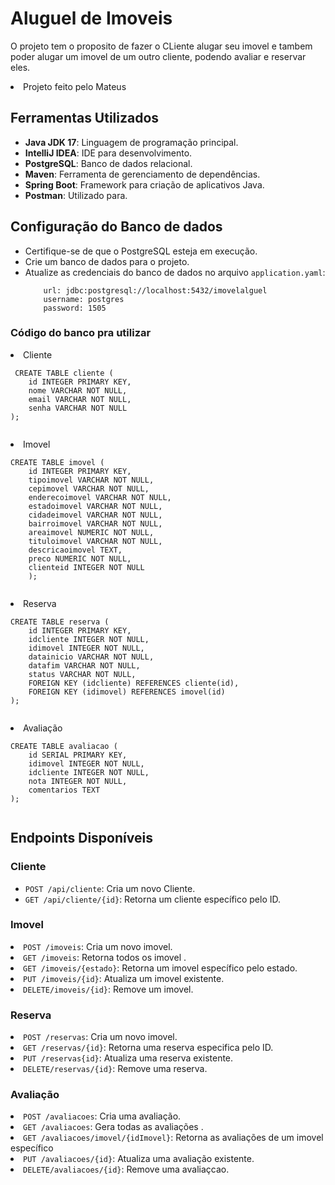 <h1>Aluguel de Imoveis</h1>
    <p>O projeto tem o proposito de fazer o CLiente alugar seu imovel e tambem poder alugar um imovel de um outro cliente, podendo avaliar e reservar eles.</p>
    <li>Projeto feito pelo Mateus</li>
     <h2>Ferramentas Utilizados</h2>
    <ul>
        <li><strong>Java JDK 17</strong>: Linguagem de programação principal.</li>
        <li><strong>IntelliJ IDEA</strong>: IDE para desenvolvimento.</li>
        <li><strong>PostgreSQL</strong>: Banco de dados relacional.</li>
        <li><strong>Maven</strong>: Ferramenta de gerenciamento de dependências.</li>
        <li><strong>Spring Boot</strong>: Framework para criação de aplicativos Java.</li>
        <li><strong>Postman</strong>: Utilizado para.</li>
    </ul>
    <h2>Configuração do Banco de dados</h2>
    <ul>
                <li>Certifique-se de que o PostgreSQL esteja em execução.</li>
                <li>Crie um banco de dados para o projeto.</li>
                <li>Atualize as credenciais do banco de dados no arquivo <code>application.yaml</code>:
                    <pre><code>    url: jdbc:postgresql://localhost:5432/imovelalguel
    username: postgres
    password: 1505</code></pre>
                </li>
            </ul>
        </li>
  <h3><strong>Código do banco pra utilizar</strong></h3>
<li>Cliente</li>
    <pre><code> CREATE TABLE cliente (
    id INTEGER PRIMARY KEY,
    nome VARCHAR NOT NULL,
    email VARCHAR NOT NULL,
    senha VARCHAR NOT NULL
);
    </code></pre>
    <li>Imovel</li>
    <pre><code>CREATE TABLE imovel (
    id INTEGER PRIMARY KEY,
    tipoimovel VARCHAR NOT NULL,
    cepimovel VARCHAR NOT NULL,
    enderecoimovel VARCHAR NOT NULL,
    estadoimovel VARCHAR NOT NULL,
    cidadeimovel VARCHAR NOT NULL,
    bairroimovel VARCHAR NOT NULL,
    areaimovel NUMERIC NOT NULL,
    tituloimovel VARCHAR NOT NULL,
    descricaoimovel TEXT,
    preco NUMERIC NOT NULL,
    clienteid INTEGER NOT NULL
    );
    </code></pre>
    <li>Reserva</li>
    <pre><code>CREATE TABLE reserva (
    id INTEGER PRIMARY KEY,
    idcliente INTEGER NOT NULL,
    idimovel INTEGER NOT NULL,
    datainicio VARCHAR NOT NULL,
    datafim VARCHAR NOT NULL,
    status VARCHAR NOT NULL,
    FOREIGN KEY (idcliente) REFERENCES cliente(id),
    FOREIGN KEY (idimovel) REFERENCES imovel(id)
);
    </code></pre>
    <li>Avaliação</li>
    <pre><code>CREATE TABLE avaliacao (
    id SERIAL PRIMARY KEY,
    idimovel INTEGER NOT NULL,
    idcliente INTEGER NOT NULL,
    nota INTEGER NOT NULL,
    comentarios TEXT
);
    </code></pre>
    
    
<h2>Endpoints Disponíveis</h2>
    <h3>Cliente</h3>
    <ul>
        <li><code>POST /api/cliente</code>: Cria um novo Cliente.</li>
        <li><code>GET /api/cliente/{id}</code>: Retorna um cliente específico pelo ID.</li>
    </ul>
    <h3>Imovel</h3>
        <li><code>POST /imoveis</code>: Cria um novo imovel.</li>
        <li><code>GET /imoveis</code>: Retorna todos os imovel .</li>
        <li><code>GET /imoveis/{estado}</code>: Retorna um imovel específico pelo estado.</li>
        <li><code>PUT /imoveis/{id}</code>: Atualiza um imovel existente.</li>
        <li><code>DELETE/imoveis/{id}</code>: Remove um imovel.</li>
    </ul>
    <h3>Reserva</h3>
        <li><code>POST /reservas</code>: Cria um novo imovel.</li>
        <li><code>GET /reservas/{id}</code>: Retorna uma reserva especifica pelo ID.</li>
        <li><code>PUT /reservas{id}</code>: Atualiza uma reserva existente.</li>
        <li><code>DELETE/reservas/{id}</code>: Remove uma reserva.</li>
    </ul>
    <h3>Avaliação</h3>
        <li><code>POST /avaliacoes</code>: Cria uma avaliação.</li>
        <li><code>GET /avaliacoes</code>: Gera todas as avaliações .</li>
        <li><code>GET /avaliacoes/imovel/{idImovel}</code>: Retorna as avaliações de um imovel específico</li>
        <li><code>PUT /avaliacoes/{id}</code>: Atualiza uma avaliação existente.</li>
        <li><code>DELETE/avaliacoes/{id}</code>: Remove uma avaliaçcao.</li>
    </ul>
    
